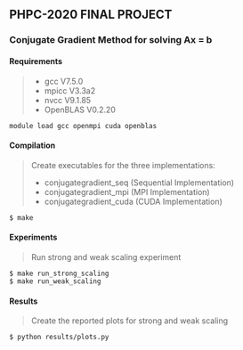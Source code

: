 ## PHPC-2020 FINAL PROJECT
### Conjugate Gradient Method for solving Ax = b


#### Requirements

> - gcc V7.5.0
> - mpicc V3.3a2
> - nvcc V9.1.85
> - OpenBLAS V0.2.20
```
module load gcc openmpi cuda openblas
```


#### Compilation

> Create executables for the three implementations: 
> - conjugategradient_seq (Sequential Implementation)
> - conjugategradient_mpi (MPI Implementation)
> - conjugategradient_cuda (CUDA Implementation)
```
$ make
```

#### Experiments

> Run strong and weak scaling experiment
```
$ make run_strong_scaling
$ make run_weak_scaling
```


#### Results

> Create the reported plots for strong and weak scaling
```
$ python results/plots.py
```
